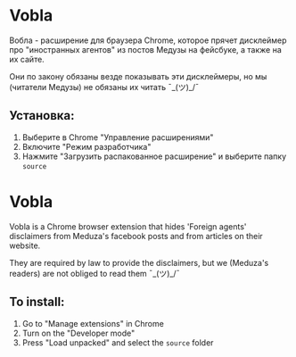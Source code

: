 # Vobla
Вобла - расширение для браузера Chrome, которое прячет дисклеймер про "иностранных агентов" из постов Медузы на фейсбуке, а также на их сайте.

Они по закону обязаны везде показывать эти дисклеймеры, но мы (читатели Медузы) не обязаны их читать ¯\_(ツ)_/¯

## Установка:
1. Выберите в Chrome "Управление расширениями"
2. Включите "Режим разработчика"
3. Нажмите "Загрузить распакованное расширение" и выберите папку `source`

# Vobla
Vobla is a Chrome browser extension that hides  'Foreign agents' disclaimers from Meduza's facebook posts and from articles on their website.

They are required by law to provide the disclaimers, but we (Meduza's readers) are not obliged to read them ¯\_(ツ)_/¯

## To install:
1. Go to "Manage extensions" in Chrome
2. Turn on the "Developer mode"
3. Press "Load unpacked" and select the `source` folder
